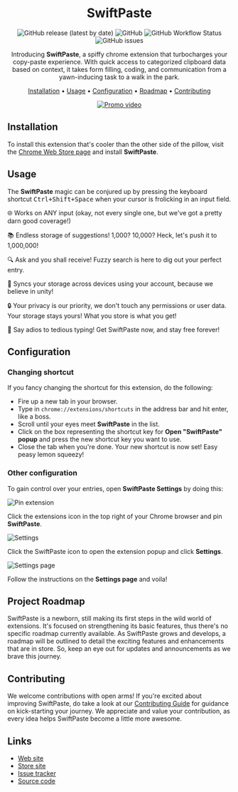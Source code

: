 <div align="center">

# SwiftPaste

  ![GitHub release (latest by date)](https://img.shields.io/github/v/release/fralleee/swiftpaste)
  ![GitHub](https://img.shields.io/github/license/fralleee/swiftpaste)
  ![GitHub Workflow Status](https://img.shields.io/github/actions/workflow/status/fralleee/swiftpaste/build-and-test.yml)
  ![GitHub issues](https://img.shields.io/github/issues/fralleee/swiftpaste)
  
  Introducing **SwiftPaste**, a spiffy chrome extension that turbocharges your copy-paste experience. With quick access to categorized clipboard data based on context, it takes form filling, coding, and communication from a yawn-inducing task to a walk in the park. 

  [Installation](#installation) •
  [Usage](#usage) •
  [Configuration](#configuration) •
  [Roadmap](#project-roadmap) •
  [Contributing](#contributing)

  [![Promo video](https://img.youtube.com/vi/FsShExaxxtY/hqdefault.jpg)](https://www.youtube.com/watch?v=FsShExaxxtY)
</div>

## Installation
To install this extension that's cooler than the other side of the pillow, visit the [Chrome Web Store page](https://chrome.google.com/webstore/detail/swiftpaste/ocamjpjndljkgcoeadplclcoiepjicgj/) and install **SwiftPaste**.

## Usage
The **SwiftPaste** magic can be conjured up by pressing the keyboard shortcut <kbd>Ctrl+Shift+Space</kbd> when your cursor is frolicking in an input field. 

🌐 Works on ANY input (okay, not every single one, but we've got a pretty darn good coverage!)

📚 Endless storage of suggestions! 1,000? 10,000? Heck, let's push it to 1,000,000!

🔍 Ask and you shall receive! Fuzzy search is here to dig out your perfect entry.

🔄 Syncs your storage across devices using your account, because we believe in unity!

🔒 Your privacy is our priority, we don't touch any permissions or user data. Your storage stays yours! What you store is what you get!

🎉 Say adios to tedious typing! Get SwiftPaste now, and stay free forever!

## Configuration

### Changing shortcut
If you fancy changing the shortcut for this extension, do the following:
- Fire up a new tab in your browser.
- Type in `chrome://extensions/shortcuts` in the address bar and hit enter, like a boss.
- Scroll until your eyes meet **SwiftPaste** in the list.
- Click on the box representing the shortcut key for **Open "SwiftPaste" popup** and press the new shortcut key you want to use.
- Close the tab when you're done. Your new shortcut is now set! Easy peasy lemon squeezy!

### Other configuration
To gain control over your entries, open **SwiftPaste Settings** by doing this:

  
  <img alt="Pin extension" src="https://github.com/Fralleee/SwiftPaste/assets/6375613/f5a6e2e9-0c39-4389-8bae-67a936a19afb" />  
  
  Click the extensions icon in the top right of your Chrome browser and pin **SwiftPaste**.
  
  
  <img alt="Settings" src="https://github.com/Fralleee/SwiftPaste/assets/6375613/8a565560-391f-41f1-9c7e-58521a54a882" />
  
  Click the SwiftPaste icon to open the extension popup and click **Settings**.
  
  
  <img alt="Settings page" src="https://github.com/Fralleee/SwiftPaste/assets/6375613/b888cb15-0489-4fdf-bb0e-428513394df7" />  
  
  Follow the instructions on the **Settings page** and voila!

## Project Roadmap
SwiftPaste is a newborn, still making its first steps in the wild world of extensions. It's focused on strengthening its basic features, thus there's no specific roadmap currently available. 
As SwiftPaste grows and develops, a roadmap will be outlined to detail the exciting features and enhancements that are in store. So, keep an eye out for updates and announcements as we brave this journey.

## Contributing
We welcome contributions with open arms! If you're excited about improving SwiftPaste, do take a look at our [Contributing Guide](CONTRIBUTING.md) for guidance on kick-starting your journey.
We appreciate and value your contribution, as every idea helps SwiftPaste become a little more awesome.

## Links
* [Web site](https://fralle.net/)
* [Store site](https://chrome.google.com/webstore/detail/swiftpaste/ocamjpjndljkgcoeadplclcoiepjicgj/)
* [Issue tracker](https://github.com/Fralleee/SwiftPaste/issues)
* [Source code](https://github.com/Fralleee/SwiftPaste)
